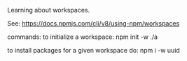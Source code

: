 Learning about workspaces.

See: https://docs.npmjs.com/cli/v8/using-npm/workspaces


commands:
to initialize a workspace:
npm init -w ./a 

to install packages for a given workspace do:
npm i -w uuid

